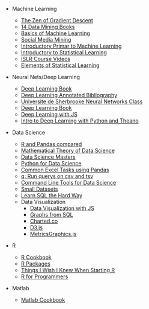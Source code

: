 * Machine Learning
    * [The Zen of Gradient Descent](http://mrtz.org/blog/the-zen-of-gradient-descent/)
    * [14 Data Mining Books](http://christonard.com/12-free-data-mining-books/)
    * [Basics of Machine Learning](http://homepages.inf.ed.ac.uk/vlavrenk/iaml.html)
    * [Social Media Mining](http://dmml.asu.edu/smm/book/)
    * [Introductory Primar to Machine Learning](http://www.toptal.com/machine-learning/machine-learning-theory-an-introductory-primer#.)
    * [Introductory to Statistical Learning](http://www-bcf.usc.edu/~gareth/ISL/ISLR%20Fourth%20Printing.pdf)
    * [ISLR Course Videos](http://www.dataschool.io/15-hours-of-expert-machine-learning-videos/)
    * [Elements of Statistical Learning](http://statweb.stanford.edu/~tibs/ElemStatLearn/printings/ESLII_print10.pdf)
  
* Neural Nets/Deep Learning
    * [Deep Learning Book](http://neuralnetworksanddeeplearning.com/index.html)
    * [Deep Learning Annotated Bibliography](http://memkite.com/deep-learning-bibliography/#zhou2014deep)
    * [Universite de Sherbrooke Neural Networks Class](https://www.youtube.com/playlist?list=PL6Xpj9I5qXYEcOhn7TqghAJ6NAPrNmUBH)
    * [Deep Learning Book](http://www.iro.umontreal.ca/~bengioy/dlbook/)
    * [Deep Learning with JS](http://cs.stanford.edu/people/karpathy/convnetjs/index.html)
    * [Intro to Deep Learning with Python and Theano](https://www.youtube.com/watch?v=S75EdAcXHKk)

* Data Science
  * [R and Pandas compared](https://github.com/datacarpentry/datacarpentry/blob/master/cheatsheets/R_pandas_compare.md)
  * [Mathematical Theory of Data Science](https://research.microsoft.com/en-US/people/kannan/book-no-solutions-aug-21-2014.pdf)
  * [Data Science Masters](http://datasciencemasters.org/)
  * [Python for Data Science](http://twiecki.github.io/blog/2014/11/18/python-for-data-science/)
  * [Common Excel Tasks using Pandas](http://pbpython.com/excel-pandas-comp.html)
  * [q: Run querys on csv and tsv](https://github.com/harelba/q)
  * [Command Line Tools for Data Science](http://jeroenjanssens.com/2013/09/19/seven-command-line-tools-for-data-science.html)
  * [Small Datasets](https://github.com/dariusk/corpora)
  * [Learn SQL the Hard Way](http://sql.learncodethehardway.org/)
  * Data Visualization
    * [Data Visualization with JS](http://jsdatav.is/intro.html)
  	* [Graphs from SQL](http://fnordmetric.io/examples/)
	* [Charted.co](https://github.com/mikesall/charted)
	* [D3.js](http://d3js.org/)
	* [MetricsGraphics.js](http://metricsgraphicsjs.org/)

* R
    * [R Cookbook](http://www.cookbook-r.com/)
    * [R Packages](http://r-pkgs.had.co.nz/)
    * [Things I Wish I Knew When Starting R](http://reganmian.net/blog/2014/10/14/starting-data-analysiswrangling-with-r-things-i-wish-id-been-told/)
    * [R for Programmers](http://www.johndcook.com/blog/r_language_for_programmers/)

* Matlab
    * [Matlab Cookbook](http://wiki.stdout.org/matlabcookbook/)
